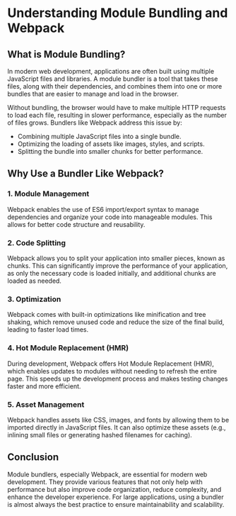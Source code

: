 # Understanding Module Bundling and Webpack

## What is Module Bundling?

In modern web development, applications are often built using multiple JavaScript files and libraries. A module bundler is a tool that takes these files, along with their dependencies, and combines them into one or more bundles that are easier to manage and load in the browser.

Without bundling, the browser would have to make multiple HTTP requests to load each file, resulting in slower performance, especially as the number of files grows. Bundlers like Webpack address this issue by:

- Combining multiple JavaScript files into a single bundle.
- Optimizing the loading of assets like images, styles, and scripts.
- Splitting the bundle into smaller chunks for better performance.

## Why Use a Bundler Like Webpack?

### 1. Module Management

Webpack enables the use of ES6 import/export syntax to manage dependencies and organize your code into manageable modules. This allows for better code structure and reusability.

### 2. Code Splitting

Webpack allows you to split your application into smaller pieces, known as chunks. This can significantly improve the performance of your application, as only the necessary code is loaded initially, and additional chunks are loaded as needed.

### 3. Optimization

Webpack comes with built-in optimizations like minification and tree shaking, which remove unused code and reduce the size of the final build, leading to faster load times.

### 4. Hot Module Replacement (HMR)

During development, Webpack offers Hot Module Replacement (HMR), which enables updates to modules without needing to refresh the entire page. This speeds up the development process and makes testing changes faster and more efficient.

### 5. Asset Management

Webpack handles assets like CSS, images, and fonts by allowing them to be imported directly in JavaScript files. It can also optimize these assets (e.g., inlining small files or generating hashed filenames for caching).

## Conclusion

Module bundlers, especially Webpack, are essential for modern web development. They provide various features that not only help with performance but also improve code organization, reduce complexity, and enhance the developer experience. For large applications, using a bundler is almost always the best practice to ensure maintainability and scalability.
